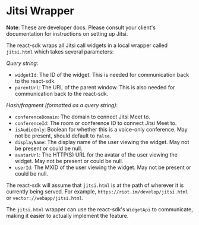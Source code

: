 # Jitsi Wrapper

**Note**: These are developer docs. Please consult your client's documentation for
instructions on setting up Jitsi.

The react-sdk wraps all Jitsi call widgets in a local wrapper called `jitsi.html`
which takes several parameters:

*Query string*:
* `widgetId`: The ID of the widget. This is needed for communication back to the 
  react-sdk.
* `parentUrl`: The URL of the parent window. This is also needed for
  communication back to the react-sdk.

*Hash/fragment (formatted as a query string)*:
* `conferenceDomain`: The domain to connect Jitsi Meet to.
* `conferenceId`: The room or conference ID to connect Jitsi Meet to.
* `isAudioOnly`: Boolean for whether this is a voice-only conference. May not
  be present, should default to `false`.
* `displayName`: The display name of the user viewing the widget. May not
  be present or could be null.
* `avatarUrl`: The HTTP(S) URL for the avatar of the user viewing the widget. May
  not be present or could be null.
* `userId`: The MXID of the user viewing the widget. May not be present or could
  be null.

The react-sdk will assume that `jitsi.html` is at the path of wherever it is currently
being served. For example, `https://riot.im/develop/jitsi.html` or `vector://webapp/jitsi.html`.

The `jitsi.html` wrapper can use the react-sdk's `WidgetApi` to communicate, making
it easier to actually implement the feature.

